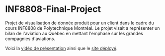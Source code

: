 # INF8808-Final-Project

Projet de visualisation de donnée produit pour un client dans le cadre du cours INF8808 de Polytechnique Montréal.
Le projet visait a représenter un bilan de l'aviation au Québec en mettant l'emphase sur les grandes compagnies d'aviations.

Voici la [vidéo de présentation](https://www.youtube.com/watch?v=Lby_TLhwsjU) ainsi que le [site déployé](https://inf8808.netlify.app/).
